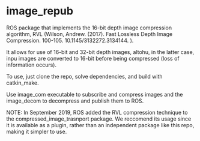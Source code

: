 # image_repub
ROS package that implements the 16-bit depth image compression algorithm, RVL (Wilson, Andrew. (2017). Fast Lossless Depth Image Compression. 100-105. 10.1145/3132272.3134144. ). 

It allows for use of 16-bit and 32-bit depth images, altohu, in the latter case, inpu images are converted to 16-bit before being compressed (loss of information occurs).

To use, just clone the repo, solve dependencies, and build with catkin_make.

Use image_com executable to subscribe and compress images and the image_decom to decompress and publish them to ROS.

NOTE: In September 2019, ROS added the RVL compression technique to the compressed_image_trasnport package. We reccomend its usage since it is available as a plugin, rather than an independent package like this repo, making it simpler to use.
